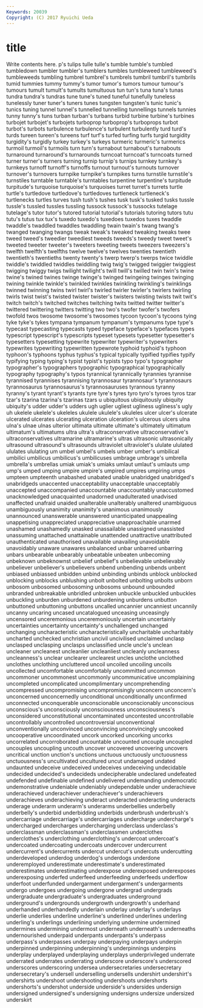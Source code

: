 ```yaml
---
Keywords: 20039 
Copyright: (C) 2017 Ryuichi Ueda
---
```


# title

Write contents here.
p's tulips tulle tulle's tumble tumble's tumbled tumbledown
tumbler tumbler's tumblers tumbles tumbleweed tumbleweed's tumbleweeds tumbling tumbrel tumbrel's
tumbrels tumbril tumbril's tumbrils tumid tummies tummy tummy's tumor tumor's
tumors tumour tumour's tumours tumult tumult's tumults tumultuous tun tun's
tuna tuna's tunas tundra tundra's tundras tune tune's tuned tuneful
tunefully tuneless tunelessly tuner tuner's tuners tunes tungsten tungsten's tunic
tunic's tunics tuning tunnel tunnel's tunnelled tunnelling tunnellings tunnels tunnies
tunny tunny's tuns turban turban's turbans turbid turbine turbine's turbines
turbojet turbojet's turbojets turboprop turboprop's turboprops turbot turbot's turbots turbulence
turbulence's turbulent turbulently turd turd's turds tureen tureen's tureens turf
turf's turfed turfing turfs turgid turgidity turgidity's turgidly turkey turkey's
turkeys turmeric turmeric's turmerics turmoil turmoil's turmoils turn turn's turnabout
turnabout's turnabouts turnaround turnaround's turnarounds turncoat turncoat's turncoats turned turner
turner's turners turning turnip turnip's turnips turnkey turnkey's turnkeys turnoff
turnoff's turnoffs turnout turnout's turnouts turnover turnover's turnovers turnpike turnpike's
turnpikes turns turnstile turnstile's turnstiles turntable turntable's turntables turpentine turpentine's
turpitude turpitude's turquoise turquoise's turquoises turret turret's turrets turtle turtle's
turtledove turtledove's turtledoves turtleneck turtleneck's turtlenecks turtles turves tush tush's
tushes tusk tusk's tusked tusks tussle tussle's tussled tussles tussling
tussock tussock's tussocks tutelage tutelage's tutor tutor's tutored tutorial tutorial's
tutorials tutoring tutors tutu tutu's tutus tux tux's tuxedo tuxedo's
tuxedoes tuxedos tuxes twaddle twaddle's twaddled twaddles twaddling twain twain's
twang twang's twanged twanging twangs tweak tweak's tweaked tweaking tweaks
twee tweed tweed's tweedier tweediest tweeds tweeds's tweedy tweet tweet's
tweeted tweeter tweeter's tweeters tweeting tweets tweezers tweezers's twelfth twelfth's
twelfths twelve twelve's twelves twenties twentieth twentieth's twentieths twenty twenty's
twerp twerp's twerps twice twiddle twiddle's twiddled twiddles twiddling twig
twig's twigged twiggier twiggiest twigging twiggy twigs twilight twilight's twill
twill's twilled twin twin's twine twine's twined twines twinge twinge's
twinged twingeing twinges twinging twining twinkle twinkle's twinkled twinkles twinkling
twinkling's twinklings twinned twinning twins twirl twirl's twirled twirler twirler's
twirlers twirling twirls twist twist's twisted twister twister's twisters twisting
twists twit twit's twitch twitch's twitched twitches twitching twits twitted
twitter twitter's twittered twittering twitters twitting two two's twofer twofer's
twofers twofold twos twosome twosome's twosomes tycoon tycoon's tycoons tying
tyke tyke's tykes tympana tympanum tympanum's tympanums type type's typecast
typecasting typecasts typed typeface typeface's typefaces types typescript typescript's typescripts
typeset typesets typesetter typesetter's typesetters typesetting typewrite typewriter typewriter's typewriters
typewrites typewriting typewritten typewrote typhoid typhoid's typhoon typhoon's typhoons typhus
typhus's typical typically typified typifies typify typifying typing typing's typist
typist's typists typo typo's typographer typographer's typographers typographic typographical typographically
typography typography's typos tyrannical tyrannically tyrannies tyrannise tyrannised tyrannises tyrannising
tyrannosaur tyrannosaur's tyrannosaurs tyrannosaurus tyrannosaurus's tyrannosauruses tyrannous tyranny tyranny's tyrant
tyrant's tyrants tyre tyre's tyres tyro tyro's tyroes tyros tzar
tzar's tzarina tzarina's tzarinas tzars u ubiquitous ubiquitously ubiquity ubiquity's
udder udder's udders ugh uglier ugliest ugliness ugliness's ugly uh
ukelele ukelele's ukeleles ukulele ukulele's ukuleles ulcer ulcer's ulcerate ulcerated
ulcerates ulcerating ulceration ulceration's ulcerous ulcers ulna ulna's ulnae ulnas
ulterior ultimata ultimate ultimate's ultimately ultimatum ultimatum's ultimatums ultra ultra's
ultraconservative ultraconservative's ultraconservatives ultramarine ultramarine's ultras ultrasonic ultrasonically ultrasound ultrasound's
ultrasounds ultraviolet ultraviolet's ululate ululated ululates ululating um umbel umbel's
umbels umber umber's umbilical umbilici umbilicus umbilicus's umbilicuses umbrage umbrage's
umbrella umbrella's umbrellas umiak umiak's umiaks umlaut umlaut's umlauts ump
ump's umped umping umpire umpire's umpired umpires umpiring umps umpteen
umpteenth unabashed unabated unable unabridged unabridged's unabridgeds unaccented unacceptability unacceptable
unacceptably unaccepted unaccompanied unaccountable unaccountably unaccustomed unacknowledged unacquainted unadorned unadulterated
unadvised unaffected unafraid unaided unalterable unalterably unaltered unambiguous unambiguously unanimity
unanimity's unanimous unanimously unannounced unanswerable unanswered unanticipated unappealing unappetising unappreciated
unappreciative unapproachable unarmed unashamed unashamedly unasked unassailable unassigned unassisted unassuming
unattached unattainable unattended unattractive unattributed unauthenticated unauthorised unavailable unavailing unavoidable
unavoidably unaware unawares unbalanced unbar unbarred unbarring unbars unbearable unbearably
unbeatable unbeaten unbecoming unbeknown unbeknownst unbelief unbelief's unbelievable unbelievably unbeliever
unbeliever's unbelievers unbend unbending unbends unbent unbiased unbiassed unbidden unbind
unbinding unbinds unblock unblocked unblocking unblocks unblushing unbolt unbolted unbolting
unbolts unborn unbosom unbosomed unbosoming unbosoms unbound unbounded unbranded unbreakable
unbridled unbroken unbuckle unbuckled unbuckles unbuckling unburden unburdened unburdening unburdens
unbutton unbuttoned unbuttoning unbuttons uncalled uncannier uncanniest uncannily uncanny uncaring
uncased uncatalogued unceasing unceasingly uncensored unceremonious unceremoniously uncertain uncertainly uncertainties
uncertainty uncertainty's unchallenged unchanged unchanging uncharacteristic uncharacteristically uncharitable uncharitably uncharted
unchecked unchristian uncivil uncivilised unclaimed unclasp unclasped unclasping unclasps unclassified
uncle uncle's unclean uncleaner uncleanest uncleanlier uncleanliest uncleanly uncleanness uncleanness's
unclear unclearer unclearest uncles unclothe unclothed unclothes unclothing uncluttered uncoil
uncoiled uncoiling uncoils uncollected uncomfortable uncomfortably uncommitted uncommon uncommoner uncommonest
uncommonly uncommunicative uncomplaining uncompleted uncomplicated uncomplimentary uncomprehending uncompressed uncompromising uncompromisingly
unconcern unconcern's unconcerned unconcernedly unconditional unconditionally unconfirmed unconnected unconquerable unconscionable
unconscionably unconscious unconscious's unconsciously unconsciousness unconsciousness's unconsidered unconstitutional uncontaminated uncontested
uncontrollable uncontrollably uncontrolled uncontroversial unconventional unconventionally unconvinced unconvincing unconvincingly uncooked
uncooperative uncoordinated uncork uncorked uncorking uncorks uncorrelated uncorroborated uncountable uncounted
uncouple uncoupled uncouples uncoupling uncouth uncover uncovered uncovering uncovers uncritical
unction unction's unctions unctuous unctuously unctuousness unctuousness's uncultivated uncultured uncut
undamaged undated undaunted undeceive undeceived undeceives undeceiving undecidable undecided undecided's
undecideds undecipherable undeclared undefeated undefended undefinable undefined undelivered undemanding undemocratic
undemonstrative undeniable undeniably undependable under underachieve underachieved underachiever underachiever's underachievers
underachieves underachieving underact underacted underacting underacts underage underarm underarm's underarms
underbellies underbelly underbelly's underbid underbidding underbids underbrush underbrush's undercarriage undercarriage's
undercarriages undercharge undercharge's undercharged undercharges undercharging underclass underclass's underclassman underclassman's
underclassmen underclothes underclothes's underclothing underclothing's undercoat undercoat's undercoated undercoating undercoats
undercover undercurrent undercurrent's undercurrents undercut undercut's undercuts undercutting underdeveloped underdog
underdog's underdogs underdone underemployed underestimate underestimate's underestimated underestimates underestimating underexpose
underexposed underexposes underexposing underfed underfeed underfeeding underfeeds underflow underfoot underfunded
undergarment undergarment's undergarments undergo undergoes undergoing undergone undergrad undergrads undergraduate
undergraduate's undergraduates underground underground's undergrounds undergrowth undergrowth's underhand underhanded underhandedly
underlain underlay underlay's underlays underlie underlies underline underline's underlined underlines
underling underling's underlings underlining underlying undermine undermined undermines undermining undermost
underneath underneath's underneaths undernourished underpaid underpants underpants's underpass underpass's underpasses
underpay underpaying underpays underpin underpinned underpinning underpinning's underpinnings underpins underplay
underplayed underplaying underplays underprivileged underrate underrated underrates underrating underscore underscore's
underscored underscores underscoring undersea undersecretaries undersecretary undersecretary's undersell underselling undersells
undershirt undershirt's undershirts undershoot undershooting undershoots undershorts undershorts's undershot underside
underside's undersides undersign undersigned undersigned's undersigning undersigns undersize undersized underskirt
